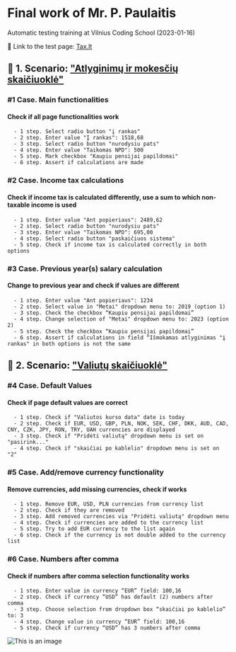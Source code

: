 # Final work of Mr. P. Paulaitis

Automatic testing training at Vilnius Coding School (2023-01-16)


:link: Link to the test page: [Tax.lt]( https://tax.lt/)

## :large_blue_circle: 1. Scenario: ["Atlyginimų ir mokesčių skaičiuoklė"](https://tax.lt/skaiciuokles/atlyginimo_ir_mokesciu_skaiciuokle)
### #1 Case. Main functionalities
    
#### Check if all page functionalities work
      - 1 step. Select radio button "į rankas"
      - 2 step. Enter value "Į rankas": 1518,68
      - 3 step. Select radio button "nurodysiu pats"
      - 4 step. Enter value "Taikomas NPD": 500
      - 5 step. Mark checkbox "Kaupiu pensijai papildomai"
      - 6 step. Assert if calculations are made

### #2 Case. Income tax calculations
#### Check if income tax is calculated differently, use a sum to which non-taxable income is used
      - 1 step. Enter value "Ant popieriaus": 2489,62
      - 2 step. Select radio button "nurodysiu pats"
      - 3 step. Enter value "Taikomas NPD": 695,00
      - 4 step. Select radio button "paskaičiuos sistema"
      - 5 step. Check if income tax is calculated correctly in both options

### #3 Case. Previous year(s) salary calculation
#### Change to previous year and check if values are different
      - 1 step. Enter value "Ant popieriaus": 1234
      - 2 step. Select value in "Metai" dropdown menu to: 2019 (option 1)
      - 3 step. Check the checkbox “Kaupiu pensijai papildomai”
      - 4 step. Change selection of "Metai" dropdown menu to: 2023 (option 2)
      - 5 step. Check the checkbox “Kaupiu pensijai papildomai”
      - 6 step. Assert if calculations in field “Išmokamas atlyginimas "į rankas" in both options is not the same
        
        
## :large_blue_circle: 2. Scenario: ["Valiutų skaičiuoklė"](https://tax.lt/skaiciuokles/valiutu_skaiciuokle)    
### #4 Case. Default Values
#### Check if page default values are correct
      - 1 step. Check if "Valiutos kurso data" date is today
      - 2 step. Check if EUR, USD, GBP, PLN, NOK, SEK, CHF, DKK, AUD, CAD, CNY, CZK, JPY, RON, TRY, UAH currencies are displayed
      - 3 step. Check if "Pridėti valiutą" dropdown menu is set on "pasirink..."
      - 4 step. Check if "skaičiai po kablelio" dropdown menu is set on "2"

### #5 Case. Add/remove currency functionality
#### Remove currencies, add missing currencies, check if works
      - 1 step. Remove EUR, USD, PLN currencies from currency list
      - 2 step. Check if they are removed
      - 3 step. Add removed currencies via "Pridėti valiutą" dropdown menu
      - 4 step. Check if currencies are added to the currency list
      - 5 step. Try to add EUR currency to the list again
      - 6 step. Check if the currency is not double added to the currency list

### #6 Case. Numbers after comma
#### Check if numbers after comma selection functionality works
      - 1 step. Enter value in currency “EUR” field: 100,16
      - 2 step. Check if currency “USD” has default (2) numbers after comma
      - 3 step. Choose selection from dropdown box “skaičiai po kablelio” to: 3
      - 4 step. Change value in currency “EUR” field: 100,16
      - 5 step. Check if currency “USD” has 3 numbers after comma

![This is an image](https://cdn-icons-png.flaticon.com/128/1616/1616487.png)
